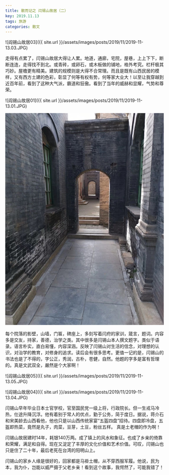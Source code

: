 ```yaml
---
title: 散而记之 闫锡山故居（二）
key: 2019.11.13
tags: 旅游
categories: 散文
---
```


![阎锡山故居03]({{ site.url }}/assets/images/posts/2019/11/2019-11-13.03.JPG)

走得有点累了，闫锡山故居大得让人累。地道，通廊，宅院，屋巷，上上下下，断断连连，走得找不到北。或青砖，或卵石，或木板做的铺地，格外考究。栏杆极其巧妙。屋檐更有精美。建筑的规模则是大得不合常理。而且是既有山西民居的模样，又有西方土建的色彩，彰显了何等有权有势，何等家大业大！以至让我穿越到近百年前，看到了这种大气派，霸道和狂傲。看到了当年的威赫和显耀，气势和尊荣。

![阎锡山故居01]({{ site.url }}/assets/images/posts/2019/11/2019-11-13.01.JPG)

![阎锡山故居02](../assets/images/posts/2019/11/2019-11-13.02.JPG)

每个院落的影壁，山墙，门匾，碑座上，多刻写着闫府的家训，箴言，题词。内容多是交友，持家，善德，治学之类。其中很多是闫锡山本人撰文题字。类似于语录。语言朴实，直白易懂，内容深涵。反映了闫锡山对生活的信念，对理想的认识，对治学的教育，对修身的追求。读后会有很多思考。更值一记的是，闫锡山的书法也是了不得的，字公正，秀润，古朴，苍健，自然。他题的字多是富有哲理的。真是文武双全，嚴然是个大家啊！

![阎锡山故居05]({{ site.url }}/assets/images/posts/2019/11/2019-11-13.05.JPG)

![阎锡山故居04]({{ site.url }}/assets/images/posts/2019/11/2019-11-13.04.JPG)

闫锡山早年毕业日本士官学校，官至国民党一级上将，行政院长。但一生戎马冷热，仕途升降沉浮。他有着别于常人的优点，勤于公务，简于度日。据说，蒋介石和宋美龄去山西看他，他也只是以山西传统家宴“五盔四盘”招待。四盘即冷盘，五盔即热菜，竟然是丸子，肉菜，豆芽，土豆，粉丝五样。  真是土老帽的作为啊！ 

闫锡山故居建时14年，耗银140万两。成了镇上的风水和象征。也成了乡亲的倚靠和荣耀，满足和自得。现在又淀定了丰厚的文化价值和艺术价值。可叹，闫锡山也只是住了二十年，最后老死在台湾的阳明山上。

闫锡山的家乡人缘是很好的，回家都是马褂土帽，从不穿西服军履。他说，民为本，我为仆，岂能以威严摄于父老乡亲！看到这个故事，我愕然了，可能我错了！